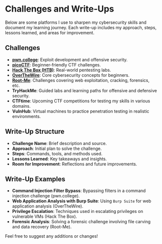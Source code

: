 # Challenges and Write-Ups

Below are some platforms I use to sharpen my cybersecurity skills and document my learning journey. Each write-up includes my approach, steps, lessons learned, and areas for improvement.

## Challenges
- [**pwn.college**](https://pwn.college): Exploit development and offensive security.
- [**picoCTF**](https://picoctf.org): Beginner-friendly CTF challenges.
- [**Hack The Box (HTB)**](https://www.hackthebox.com): Real-world pentesting labs.
- [**OverTheWire**](https://overthewire.org/wargames): Core cybersecurity concepts for beginners.
- [**Root-Me**](https://www.root-me.org): Challenges covering web exploitation, cracking, forensics, etc.
- **TryHackMe**: Guided labs and learning paths for offensive and defensive security.
- **CTFtime**: Upcoming CTF competitions for testing my skills in various domains.
- **VulnHub**: Virtual machines to practice penetration testing in realistic environments.

## Write-Up Structure
- **Challenge Name**: Brief description and source.
- **Approach**: Initial plan to solve the challenge.
- **Steps**: Commands, tools, and methods used.
- **Lessons Learned**: Key takeaways and insights.
- **Room for Improvement**: Reflections and future improvements.

## Write-Up Examples
- **Command Injection Filter Bypass**: Bypassing filters in a command injection challenge (pwn.college).
- **Web Application Analysis with Burp Suite**: Using `Burp Suite` for web application analysis (OverTheWire).
- **Privilege Escalation**: Techniques used in escalating privileges on vulnerable VMs (Hack The Box).
- **Forensic Analysis**: Solving a forensic challenge involving file carving and data recovery (Root-Me).

Feel free to suggest any additions or changes!

